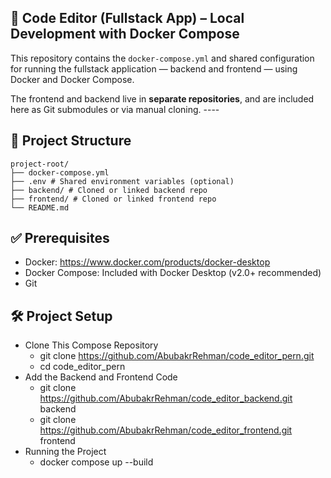 ## 🐳 Code Editor (Fullstack App) – Local Development with Docker Compose
This repository contains the `docker-compose.yml` and shared configuration for running the fullstack application — backend and frontend — using Docker and Docker Compose.
        
The frontend and backend live in **separate repositories**, and are included here as Git submodules or via manual cloning.
    ----

## 📁 Project Structure
    project-root/
    ├── docker-compose.yml
    ├── .env # Shared environment variables (optional)
    ├── backend/ # Cloned or linked backend repo
    ├── frontend/ # Cloned or linked frontend repo
    └── README.md

## ✅ Prerequisites
  - Docker: https://www.docker.com/products/docker-desktop
  - Docker Compose: Included with Docker Desktop (v2.0+ recommended)
  - Git

## 🛠️ Project Setup
- Clone This Compose Repository
  - git clone https://github.com/AbubakrRehman/code_editor_pern.git
  - cd code_editor_pern
- Add the Backend and Frontend Code
  - git clone https://github.com/AbubakrRehman/code_editor_backend.git backend
  - git clone https://github.com/AbubakrRehman/code_editor_frontend.git frontend
- Running the Project
  - docker compose up --build

